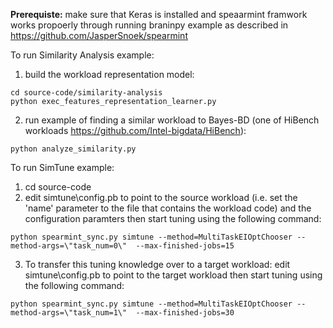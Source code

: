 
**Prerequiste:** make sure that Keras is installed and speaarmint framwork works propoerly through running braninpy example as described in https://github.com/JasperSnoek/spearmint

To run Similarity Analysis example:
1. build the workload representation model:
```
cd source-code/similarity-analysis
python exec_features_representation_learner.py 
```
2. run example of finding a similar workload to Bayes-BD (one of HiBench workloads https://github.com/Intel-bigdata/HiBench):
```
python analyze_similarity.py
```

To run SimTune example:
1. cd source-code
2. edit simtune\config.pb to point to the source workload (i.e. set the 'name' parameter to the file that contains the workload code) and the configuration paramters then start tuning using the following command:

```
python spearmint_sync.py simtune --method=MultiTaskEIOptChooser --method-args=\"task_num=0\"  --max-finished-jobs=15
```
3. To transfer this tuning knowledge over to a target workload: edit simtune\config.pb to point to the target workload then start tuning using the following command:
```
python spearmint_sync.py simtune --method=MultiTaskEIOptChooser --method-args=\"task_num=1\"  --max-finished-jobs=30
```

